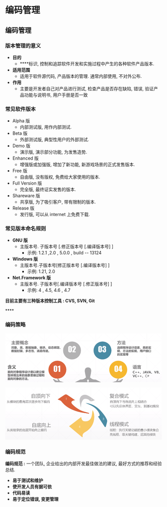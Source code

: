 # 编码管理

## 编码管理

### 版本管理的意义

* **目的**
  *  ****标识, 控制和追踪软件开发和实施过程中产生的各种软件产品版本.
* **适用范围** 
  * 适用于软件源代码, 产品版本的管理.  通常内部使用, 不对外公布.
* **作用**
  * 主要是开发者自己对产品进行测试, 检查产品是否存在缺陷, 错误, 验证产品功能与说明书, 用户手册是否一致



### 常见软件版本

* Alpha 版
  * 内部测试版,  用作内部测试.
* Beta 版
  * 外部测试版, 典型性用户的外部测试.
* Demo 版
  * 演示版, 演示部分功能, 为发售造势.
* Enhanced 版
  * 增强版或加强版, 增加了新功能, 新游戏场景的正式发售版本.
* Free 版
  * 自由版, 没有版权,  免费给大家使用的版本.
* Full Version 版
  * 完全版, 最终证实发售的版本.
* Shareware 版
  * 共享版,  为了吸引客户, 带有限制的版本.
* Release  版 
  * 发行版, 可以从 internet 上免费下载.



### 常见版本命名规则

* **GNU 版**
  * 主版本号. 子版本号 \[.修正版本号 \[.编译版本号\] \]
    * 示例:  1.2.1 ,2.0 , 5.0.0 , build -- 13124
* **Windows 版**
  * 主版本号.子版本号\[修正版本号 \[.编译版本号\] \]
    * 示例:  1.21,   2.0
* **Net.Framework 版**
  * 主版本号. 子版本号\[.编译版本号 \[.修正版本号\] \]
    * 示例: 4 , 4.5, 4.6 , 4.7

**目前主要有三种版本控制工具 : CVS,  SVN,  Git**

\*\*\*\*

### 编码策略

![&#x9762;&#x5411;&#x5BF9;&#x8C61;&#x7A0B;&#x5E8F;&#x8BBE;&#x8BA1;](../.gitbook/assets/image%20%28124%29.png)

![&#x5E38;&#x89C1;&#x7684;&#x56DB;&#x79CD;&#x7F16;&#x7801;&#x7B56;&#x7565;](../.gitbook/assets/image%20%2819%29.png)

### 编码规范

**编码规范 :** 一个团队, 企业给出的内部开发最佳做法的建议, 最好方式的推荐和经验总结.

* **易于测试和维护**
* **使开发人员有据可依**
* **代码易读**
* **易于定位错误,  变更管理**







